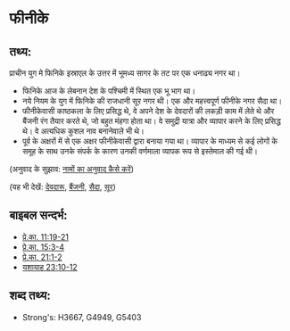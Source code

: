 # फीनीके #

## तथ्य: ##

प्राचीन युग मे फिनिके इस्राएल के उत्तर में भूमध्य सागर के तट पर एक धनाढ्य नगर था।

* फिनिके आज के लेबनान देश के पश्चिमी में स्थित एक भू भाग था।
* नये नियम के युग में फिनिके की राजधानी सूर नगर थी। एक और महत्त्वपूर्ण फीनीके नगर सैदा था।
* फीनीकेवासी काष्ठकला के लिए प्रसिद्ध थे, वे अपने देश के देवदारों की लकड़ी काम में लेते थे और बैंजनी रंग तैयार करते थे, जो बहुत मंहगा होता था। वे समुद्री यात्रा और व्यापार करने के लिए प्रसिद्ध थे। वे अत्यधिक कुशल नाव बनानेवाले भी थे।
* पूर्व के अक्षरों में से एक अक्षर फीनीकेवासी द्वारा बनाया गया था। व्यापार के माध्यम से कई लोगों के समूह के साथ उनके संपर्क के कारण उनकी वर्णमाला व्यापक रूप से इस्तेमाल की गई थी।

(अनुवाद के सुझाव: [नामों का अनुवाद कैसे करें](rc://en/ta/man/translate/translate-names))

(यह भी देखें: [देवदारू](../other/cedar.md), [बैंजनी](../other/purple.md), [सैदा](../names/sidon.md), [सूर](../names/tyre.md))

## बाइबल सन्दर्भ: ##

* [प्रे.का. 11:19-21](rc://en/tn/help/act/11/19)
* [प्रे.का. 15:3-4](rc://en/tn/help/act/15/03)
* [प्रे.का. 21:1-2](rc://en/tn/help/act/21/01)
* [यशायाह 23:10-12](rc://en/tn/help/isa/23/10)

## शब्द तथ्य: ##

* Strong's: H3667, G4949, G5403

